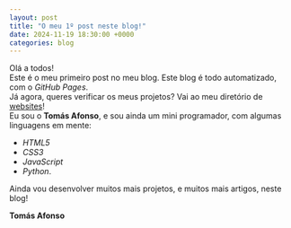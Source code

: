 ```yaml
---
layout: post
title: "O meu 1º post neste blog!"
date: 2024-11-19 18:30:00 +0000
categories: blog
---
```


Olá a todos!  
Este é o meu primeiro post no meu blog. Este blog é todo automatizado, com o _GitHub Pages_.  
Já agora, queres verificar os meus projetos? Vai ao meu diretório de [websites](https://thomraider12.github.io/websites)!  
Eu sou o **Tomás Afonso**, e sou ainda um mini programador, com algumas linguagens em mente:

- _HTML5_
- _CSS3_
- _JavaScript_
- _Python_.

Ainda vou desenvolver muitos mais projetos, e muitos mais artigos, neste blog!

**Tomás Afonso**
